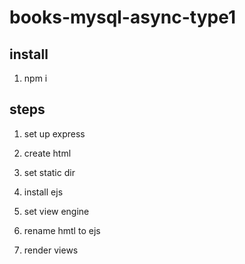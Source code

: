 # books-mysql-async-type1

## install

1. npm i

## steps

1. set up express

2. create html

3. set static dir

4. install ejs

5. set view engine

6. rename hmtl to ejs

7. render views

